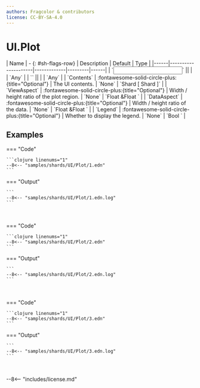 ```yaml
---
authors: Fragcolor & contributors
license: CC-BY-SA-4.0
---
```



# UI.Plot

<div class="sh-parameters" markdown="1">
| Name | - {: #sh-flags-row} | Description | Default | Type |
|------|---------------------|-------------|---------|------|
| `<input>` || | | `Any` |
| `<output>` || | | `Any` |
| `Contents` | :fontawesome-solid-circle-plus:{title="Optional"}  | The UI contents. | `None` | `Shard [ Shard ]` |
| `ViewAspect` | :fontawesome-solid-circle-plus:{title="Optional"}  | Width / height ratio of the plot region. | `None` | `Float &Float ` |
| `DataAspect` | :fontawesome-solid-circle-plus:{title="Optional"}  | Width / height ratio of the data. | `None` | `Float &Float ` |
| `Legend` | :fontawesome-solid-circle-plus:{title="Optional"}  | Whether to display the legend. | `None` | `Bool ` |

</div>



## Examples

=== "Code"

    ```clojure linenums="1"
    --8<-- "samples/shards/UI/Plot/1.edn"
    ```

=== "Output"

    ```
    --8<-- "samples/shards/UI/Plot/1.edn.log"
    ```
&nbsp;

=== "Code"

    ```clojure linenums="1"
    --8<-- "samples/shards/UI/Plot/2.edn"
    ```

=== "Output"

    ```
    --8<-- "samples/shards/UI/Plot/2.edn.log"
    ```
&nbsp;

=== "Code"

    ```clojure linenums="1"
    --8<-- "samples/shards/UI/Plot/3.edn"
    ```

=== "Output"

    ```
    --8<-- "samples/shards/UI/Plot/3.edn.log"
    ```
&nbsp;

--8<-- "includes/license.md"
